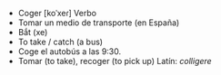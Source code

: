 - Coger	[koˈxeɾ]	Verbo
- Tomar un medio de transporte (en España)
- Bắt (xe)
- To take / catch (a bus)
- Coge el autobús a las 9:30.
- Tomar (to take), recoger (to pick up)	Latín: *colligere*